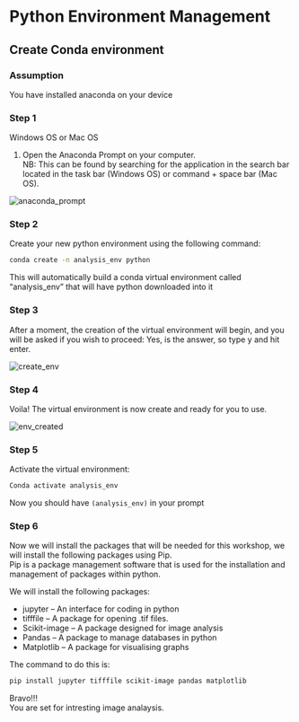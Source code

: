 # Python Environment Management


## Create Conda environment

### Assumption
You have installed anaconda on your device

### Step 1
Windows OS or Mac OS
1.	Open the Anaconda Prompt on your computer. <br>
NB: This can be found by searching for the application in the search bar located in the task bar (Windows OS) or command + space bar (Mac OS).

![anaconda_prompt](https://github.com/user-attachments/assets/ac9f9f6b-b21a-44a6-b9b3-8f3b608b4009)


### Step 2
Create your new python environment using the following command:
```bash
conda create -n analysis_env python
```
This will automatically build a conda virtual environment called “analysis_env” that will have python downloaded into it

### Step 3
After a moment, the creation of the virtual environment will begin, and you will be asked if you wish to proceed: Yes, is the answer, so type y and hit enter.  

![create_env](https://github.com/user-attachments/assets/c23b1477-e614-4c30-b1b1-3b2f5f095caa)

### Step 4

Voila! 
The virtual environment is now create and ready for you to use.

![env_created](https://github.com/user-attachments/assets/515a167f-2c4a-477d-9f31-f929a3a30da1)

### Step 5

Activate the virtual environment: 
```bash 
Conda activate analysis_env
```
Now you should have `(analysis_env)` in your prompt
### Step 6
Now we will install the packages that will be needed for this workshop, we will install the following packages using Pip. <br>
Pip is a package management software that is used for the installation and management of packages within python.

We will install the following packages: 

* jupyter – An interface for coding in python
* tifffile – A package for opening .tif files. 
* Scikit-image – A package designed for image analysis
* Pandas – A package to manage databases in python
* Matplotlib – A package for visualising graphs

The command to do this is:
```bash 
pip install jupyter tifffile scikit-image pandas matplotlib

```

Bravo!!! <br>
You are set for intresting image analaysis.
